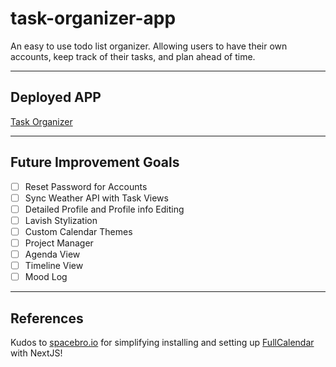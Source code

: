 # task-organizer-app

An easy to use todo list organizer. Allowing users to have their own accounts, keep track of their tasks, and plan ahead of time.

---
## Deployed APP

[Task Organizer](https://task-organizer-app.vercel.app/)

---
## Future Improvement Goals

- [ ] Reset Password for Accounts
- [ ] Sync Weather API with Task Views
- [ ] Detailed Profile and Profile info Editing
- [ ] Lavish Stylization
- [ ] Custom Calendar Themes
- [ ] Project Manager
- [ ] Agenda View
- [ ] Timeline View
- [ ] Mood Log

---

## References

Kudos to [spacebro.io](https://spacebro.io/articles/fullcalendar-nextjs-10-higher) for simplifying installing and setting up [FullCalendar](https://fullcalendar.io/) with NextJS!
